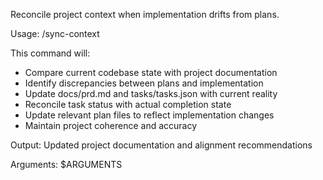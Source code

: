 Reconcile project context when implementation drifts from plans.

Usage: /sync-context

This command will:
- Compare current codebase state with project documentation
- Identify discrepancies between plans and implementation
- Update docs/prd.md and tasks/tasks.json with current reality
- Reconcile task status with actual completion state
- Update relevant plan files to reflect implementation changes
- Maintain project coherence and accuracy

Output: Updated project documentation and alignment recommendations

Arguments: $ARGUMENTS